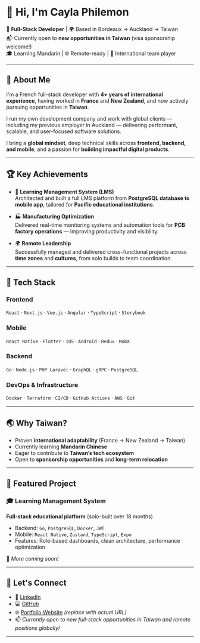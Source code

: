# 👋 Hi, I'm Cayla Philemon

🚀 **Full-Stack Developer** | 🌍 Based in Bordeaux → Auckland → Taiwan  
📬 Currently open to **new opportunities in Taiwan** (visa sponsorship welcome!)  
🎓 Learning Mandarin | 🌐 Remote-ready | 🤝 International team player

---

## 💼 About Me

I'm a French full-stack developer with **4+ years of international experience**, having worked in **France** and **New Zealand**, and now actively pursuing opportunities in **Taiwan**.

I run my own development company and work with global clients — including my previous employer in Auckland — delivering performant, scalable, and user-focused software solutions.

I bring a **global mindset**, deep technical skills across **frontend, backend, and mobile**, and a passion for **building impactful digital products**.

---

## 🏆 Key Achievements

- 🧠 **Learning Management System (LMS)**  
  Architected and built a full LMS platform from **PostgreSQL database to mobile app**, tailored for **Pacific educational institutions**.

- 🏭 **Manufacturing Optimization**  
  Delivered real-time monitoring systems and automation tools for **PCB factory operations** — improving productivity and visibility.

- 🌍 **Remote Leadership**  
  Successfully managed and delivered cross-functional projects across **time zones** and **cultures**, from solo builds to team coordination.

---

## 🧰 Tech Stack

### Frontend  
`React` · `Next.js` · `Vue.js` · `Angular` · `TypeScript` · `Storybook`

### Mobile  
`React Native` · `Flutter` · `iOS` · `Android` · `Redux` · `MobX`

### Backend  
`Go` · `Node.js` · `PHP Laravel` · `GraphQL` · `gRPC` · `PostgreSQL`

### DevOps & Infrastructure  
`Docker` · `Terraform` · `CI/CD` · `GitHub Actions` · `AWS` · `Git`

---

## 🌏 Why Taiwan?

- Proven **international adaptability** (France → New Zealand → Taiwan)
- Currently learning **Mandarin Chinese**
- Eager to contribute to **Taiwan’s tech ecosystem**
- Open to **sponsorship opportunities** and **long-term relocation**

---

## 📌 Featured Project

### 🎓 Learning Management System  
**Full-stack educational platform** (solo-built over 18 months)  
- Backend: `Go`, `PostgreSQL`, `Docker`, `JWT`  
- Mobile: `React Native`, `Zustand`, `TypeScript`, `Expo`  
- Features: Role-based dashboards, clean architecture, performance optimization

🔎 _More coming soon!_

---

## 🤝 Let's Connect

- 💼 [LinkedIn](https://www.linkedin.com/in/philcayla/)
- 💻 [GitHub](https://github.com/CBiglemon)
- 🌐 [Portfolio Website](https://your-website.com) *(replace with actual URL)*
- 📫 _Currently open to new full-stack opportunities in Taiwan and remote positions globally!_

---
